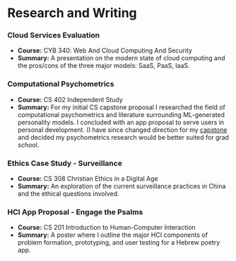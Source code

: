 # Research and Writing

### Cloud Services Evaluation
- **Course:** CYB 340: Web And Cloud Computing And Security
- **Summary:** A presentation on the modern state of cloud computing and the pros/cons of the three major models: SaaS, PaaS, IaaS.

### Computational Psychometrics
- **Course:** CS 402 Independent Study
- **Summary:** For my initial CS capstone proposal I researched the field of computational psychometrics and literature surrounding ML-generated personality models. I concluded with an app proposal to serve users in personal development. (I have since changed direction for my [capstone](https://github.com/sethbam9/Hebrew-Literacy-App) and decided my psychometrics research would be better suited for grad school.  

### Ethics Case Study - Surveillance
- **Course:** CS 308 Christian Ethics in a Digital Age
- **Summary:** An exploration of the current surveillance practices in China and the ethical questions involved. 

### HCI App Proposal - Engage the Psalms
- **Course:** CS 201 Introduction to Human-Computer Interaction
- **Summary:** A poster where I outline the major HCI components of problem formation, prototyping, and user testing for a Hebrew poetry app. 

